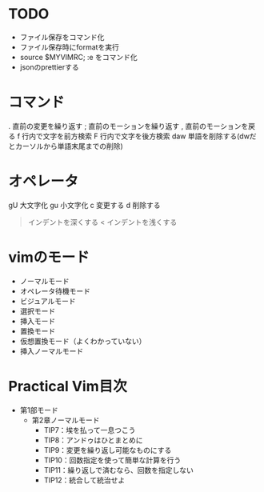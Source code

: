 # TODO
- ファイル保存をコマンド化
- ファイル保存時にformatを実行
- source $MYVIMRC; :e をコマンド化
- jsonのprettierする

# コマンド
. 直前の変更を繰り返す
; 直前のモーションを繰り返す
, 直前のモーションを戻る
f<char> 行内で文字を前方検索
F<char> 行内で文字を後方検索
daw 単語を削除する(dwだとカーソルから単語末尾までの削除)

# オペレータ
gU 大文字化
gu 小文字化
c 変更する
d 削除する
> インデントを深くする
< インデントを浅くする

# vimのモード
- ノーマルモード
- オペレータ待機モード
- ビジュアルモード
- 選択モード
- 挿入モード
- 置換モード
- 仮想置換モード（よくわかっていない）
- 挿入ノーマルモード

# Practical Vim目次
- 第1部モード
  - 第2章ノーマルモード
    - TIP7：埃を払って一息つこう
    - TIP8：アンドゥはひとまとめに
    - TIP9：変更を繰り返し可能なものにする
    - TIP10：回数指定を使って簡単な計算を行う
    - TIP11：繰り返しで済むなら、回数を指定しない
    - TIP12：統合して統治せよ

